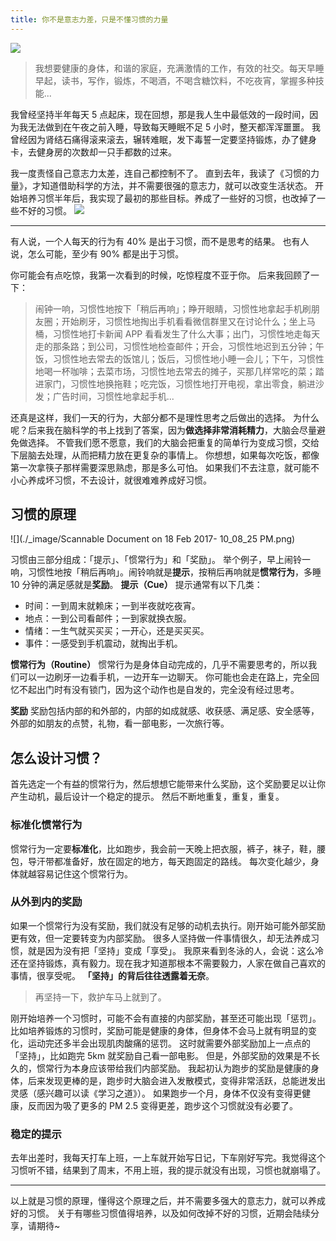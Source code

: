 ```yaml
---
title: 你不是意志力差，只是不懂习惯的力量
---
```

![](./_image/2017-02-18-07-49-06.jpg)
>我想要健康的身体，和谐的家庭，充满激情的工作，有效的社交。每天早睡早起，读书，写作，锻炼，不喝酒，不喝含糖饮料，不吃夜宵，掌握多种技能...

我曾经坚持半年每天 5 点起床，现在回想，那是我人生中最低效的一段时间，因为我无法做到在午夜之前入睡，导致每天睡眠不足 5 小时，整天都浑浑噩噩。
我曾经因为肾结石痛得滚来滚去，辗转难眠，发下毒誓一定要坚持锻炼，办了健身卡，去健身房的次数却一只手都数的过来。

我一度责怪自己意志力太差，连自己都控制不了。
直到去年，我读了《习惯的力量》，才知道借助科学的方法，并不需要很强的意志力，就可以改变生活状态。
开始培养习惯半年后，我实现了最初的那些目标。养成了一些好的习惯，也改掉了一些不好的习惯。
![](./_image/2017-02-18-21-03-03.jpg)

---
有人说，一个人每天的行为有 40% 是出于习惯，而不是思考的结果。
也有人说，怎么可能，至少有 90% 都是出于习惯。

你可能会有点吃惊，我第一次看到的时候，吃惊程度不亚于你。
后来我回顾了一下：
>闹钟一响，习惯性地按下「稍后再响」；睁开眼睛，习惯性地拿起手机刷朋友圈；开始刷牙，习惯性地掏出手机看看微信群里又在讨论什么；坐上马桶，习惯性地打卡新闻 APP 看看发生了什么大事；出门，习惯性地走每天走的那条路；到公司，习惯性地检查邮件；开会，习惯性地迟到五分钟；午饭，习惯性地去常去的饭馆儿；饭后，习惯性地小睡一会儿；下午，习惯性地喝一杯咖啡；去菜市场，习惯性地去常去的摊子，买那几样常吃的菜；踏进家门，习惯性地换拖鞋；吃完饭，习惯性地打开电视，拿出零食，躺进沙发；广告时间，习惯性地拿起手机...

还真是这样，我们一天的行为，大部分都不是理性思考之后做出的选择。
为什么呢？后来我在脑科学的书上找到了答案，因为**做选择非常消耗精力**，大脑会尽量避免做选择。
不管我们愿不愿意，我们的大脑会把重复的简单行为变成习惯，交给下层脑去处理，从而把精力放在更复杂的事情上。
你想想，如果每次吃饭，都像第一次拿筷子那样需要深思熟虑，那是多么可怕。
如果我们不去注意，就可能不小心养成坏习惯，不去设计，就很难难养成好习惯。
## 习惯的原理

![](./_image/Scannable Document on 18 Feb 2017- 10_08_25 PM.png)

习惯由三部分组成：「提示」、「惯常行为」和「奖励」。
举个例子，早上闹铃一响，习惯性地按「稍后再响」。闹铃响就是**提示**，按稍后再响就是**惯常行为**，多睡 10 分钟的满足感就是**奖励**。
**提示（Cue）**
提示通常有以下几类：
* 时间：一到周末就赖床；一到半夜就吃夜宵。
* 地点：一到公司看邮件；一到家就换衣服。
* 情绪：一生气就买买买；一开心，还是买买买。
* 事件：一感受到手机震动，就掏出手机。

**惯常行为（Routine）**
惯常行为是身体自动完成的，几乎不需要思考的，所以我们可以一边刷牙一边看手机，一边开车一边聊天。
你可能也会走在路上，完全回忆不起出门时有没有锁门，因为这个动作也是自发的，完全没有经过思考。

**奖励**
奖励包括内部的和外部的，内部的如成就感、收获感、满足感、安全感等，外部的如朋友的点赞，礼物，看一部电影，一次旅行等。
## 怎么设计习惯？
首先选定一个有益的惯常行为，然后想想它能带来什么奖励，这个奖励要足以让你产生动机，最后设计一个稳定的提示。
然后不断地重复，重复，重复。
### 标准化惯常行为
惯常行为一定要**标准化**，比如跑步，我会前一天晚上把衣服，裤子，袜子，鞋，腰包，导汗带都准备好，放在固定的地方，每天跑固定的路线。
每次变化越少，身体就越容易记住这个惯常行为。
### 从外到内的奖励
如果一个惯常行为没有奖励，我们就没有足够的动机去执行。刚开始可能外部奖励更有效，但一定要转变为内部奖励。
很多人坚持做一件事情很久，却无法养成习惯，就是因为没有把「坚持」变成「享受」。
我原来看到冬泳的人，会说：这么冷还在坚持锻炼，真有毅力。现在我才知道那根本不需要毅力，人家在做自己喜欢的事情，很享受呢。
**「坚持」的背后往往透露着无奈**。
>再坚持一下，救护车马上就到了。
 
刚开始培养一个习惯时，可能不会有直接的内部奖励，甚至还可能出现「惩罚」。
比如培养锻炼的习惯时，奖励可能是健康的身体，但身体不会马上就有明显的变化，运动完还多半会出现肌肉酸痛的惩罚。
这时就需要外部奖励加上一点点的「坚持」，比如跑完 5km 就奖励自己看一部电影。
但是，外部奖励的效果是不长久的，惯常行为本身应该带给我们内部奖励。
我起初认为跑步的奖励是健康的身体，后来发现更棒的是，跑步时大脑会进入发散模式，变得非常活跃，总能迸发出灵感（感兴趣可以读《学习之道》）。
如果跑步一个月，身体不仅没有变得更健康，反而因为吸了更多的 PM 2.5 变得更差，跑步这个习惯就没有必要了。

### 稳定的提示
去年出差时，我每天打车上班，一上车就开始写日记，下车刚好写完。我觉得这个习惯听不错，结果到了周末，不用上班，我的提示就没有出现，习惯也就崩塌了。

---
以上就是习惯的原理，懂得这个原理之后，并不需要多强大的意志力，就可以养成好的习惯。
关于有哪些习惯值得培养，以及如何改掉不好的习惯，近期会陆续分享，请期待~